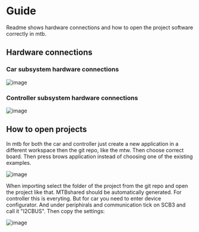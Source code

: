 # Guide 

Readme shows hardware connections and how to open the project software correctly in mtb.

## Hardware connections

### Car subsystem hardware connections

![image](https://github.com/user-attachments/assets/2e963cb3-30ff-4c97-9561-505ac472ff98)

### Controller subsystem hardware connections

![image](https://github.com/user-attachments/assets/fc9c7adf-aa9e-4eb3-8520-71af7672a98e)

## How to open projects

In mtb for both the car and controller just create a new application in a different workspace then the git repo, like the mtw. Then choose correct board. Then press brows application 
instead of choosing one of the existing examples. 

![image](https://github.com/user-attachments/assets/62e82b02-0f2b-42b2-9360-eada171aa92a)

When importing select the folder of the project from the git repo and open the project like that. MTBshared should be automatically generated.
For controller this is everyting. But for car you need to enter device configurator. And under periphirals and communication tick on SCB3 and call it "I2CBUS". Then copy the settings:

![image](https://github.com/user-attachments/assets/a2163f93-05d3-40b6-8b9e-f1d8ab11f718)
